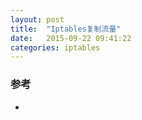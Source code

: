 ```yaml
---
layout: post
title:  "Iptables复制流量"
date:   2015-09-22 09:41:22
categories: iptables
---
```


### 参考
+ 

